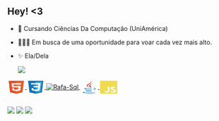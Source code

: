 ## Hey! <3
 
- 🌱 Cursando Ciências Da Computação (UniAmérica)
- 👩🏾‍💻 Em busca de uma oportunidade para voar cada vez mais alto.
- ✨ Ela/Dela

  <div align = "start">
  <a href="https://github.com/AnaSantosFd">
  <img height="180em" src="https://github-readme-stats.vercel.app/api?username=AnaSantosFd&show_icons=true&theme=dark&include_all_commits=true&count_private=true"/>
</div> 


  <img align="center" alt="Rafa-HTML" height="30" width="40" src="https://raw.githubusercontent.com/devicons/devicon/master/icons/html5/html5-original.svg">
  <img align="center" alt="Rafa-CSS" height="30" width="40" src="https://raw.githubusercontent.com/devicons/devicon/master/icons/css3/css3-original.svg">
  <img align="center" alt="Rafa-Sql" height="30" width="40" src="https://raw.githubusercontent.com/devicons/devicon/master/icons/react/sql-original.svg">
  <img align="center" alt="Rafa-Java" height="30" width="40" src="https://raw.githubusercontent.com/devicons/devicon/master/icons/java/java-original.svg">
  <img align="center" alt="Rafa-Js" height="30" width="40" src="https://raw.githubusercontent.com/devicons/devicon/master/icons/javascript/javascript-plain.svg">

 
 ##
  
  <a href="https://www.instagram.com/ana_santosfid/" target="_blank"><img src="https://img.shields.io/badge/-Instagram-%23E4405F?style=for-the-badge&logo=instagram&logoColor=white" target="_blank"></a>
  <a href = "mailto:aninha.santos2000@gmail.com"><img src="https://img.shields.io/badge/-Gmail-%23333?style=for-the-badge&logo=gmail&logoColor=white" target="_blank"></a>
  <a href="https://www.linkedin.com/in/ana-santos-3464b319a/" target="_blank"><img src="https://img.shields.io/badge/-LinkedIn-%230077B5?style=for-the-badge&logo=linkedin&logoColor=white" target="_blank"></a> 
 
